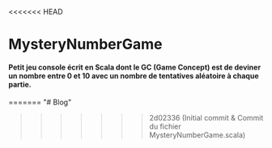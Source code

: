 <<<<<<< HEAD
# MysteryNumberGame 
#### Petit jeu console écrit en Scala dont le GC (Game Concept) est de deviner un nombre entre 0 et 10 avec un nombre de tentatives aléatoire à chaque partie.
=======
"# Blog" 
>>>>>>> 2d02336 (Initial commit & Commit du fichier MysteryNumberGame.scala)
